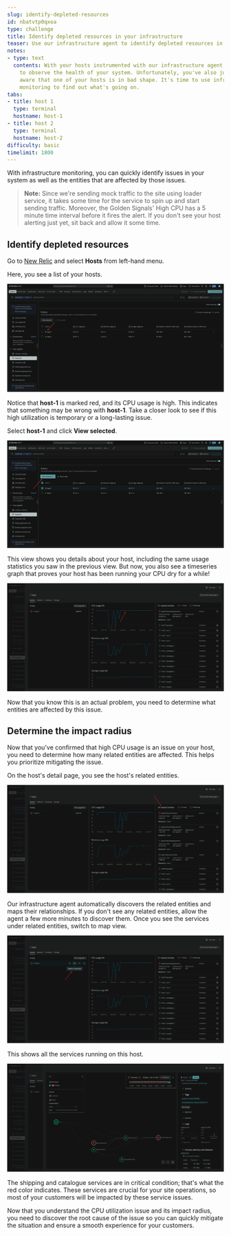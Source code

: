 ```yaml
---
slug: identify-depleted-resources
id: nbatvtp0qxoa
type: challenge
title: Identify depleted resources in your infrastructure
teaser: Use our infrastructure agent to identify depleted resources in your infrastructure
notes:
- type: text
  contents: With your hosts instrumented with our infrastructure agent, you're ready
    to observe the health of your system. Unfortunately, you've also just been made
    aware that one of your hosts is in bad shape. It's time to use infrastructure
    monitoring to find out what's going on.
tabs:
- title: host 1
  type: terminal
  hostname: host-1
- title: host 2
  type: terminal
  hostname: host-2
difficulty: basic
timelimit: 1800
---
```


With infrastructure monitoring, you can quickly identify issues in your system as well as the entities that are affected by those issues.

> **Note:** Since we're sending mock traffic to the site using loader service, it takes some time for the service to spin up and start sending traffic. Moreover, the Golden Signals' High CPU has a 5 minute time interval before it fires the alert. If you don't see your host alerting just yet, sit back and allow it some time.

## Identify depleted resources

Go to [New Relic](https://one.newrelic.com) and select **Hosts** from left-hand menu.

Here, you see a list of your hosts.

![View your hosts](../assets/high-cpu-host.png)

Notice that **host-1** is marked red, and its CPU usage is high. This indicates that something may be wrong with **host-1**. Take a closer look to see if this high utilization is temporary or a long-lasting issue.

Select **host-1** and click **View selected**.

![View your hosts](../assets/view-host-1.png)

This view shows you details about your host, including the same usage statistics you saw in the previous view. But now, you also see a timeseries graph that proves your host has been running your CPU dry for a while!

![View high CPU](../assets/cpu-usage-graph.png)

Now that you know this is an actual problem, you need to determine what entities are affected by this issue.

## Determine the impact radius

Now that you've confirmed that high CPU usage is an issue on your host, you need to determine how many related entities are affected. This helps you prioritize mitigating the issue.

On the host's detail page, you see the host's related entities.

![Related entities](../assets/related-entities.png)

Our infrastructure agent automatically discovers the related entities and maps their relationships. If you don't see any related entities, allow the agent a few more minutes to discover them.
Once you see the services under related entities, switch to map view.

![Switch to map view](../assets/switch-to-map-view.png)

This shows all the services running on this host.

![View automap for host](../assets/automap.png)

The shipping and catalogue services are in critical condition; that's what the red color indicates. These services are crucial for your site operations, so most of your customers will be impacted by these service issues.

Now that you understand the CPU utilization issue and its impact radius, you need to discover the root cause of the issue so you can quickly mitigate the situation and ensure a smooth experience for your customers.
